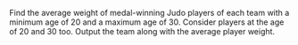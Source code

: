 Find the average weight of medal-winning Judo players of each team with a minimum age of 20 and a maximum age of 30. Consider players at the age of 20 and 30 too. 
Output the team along with the average player weight.